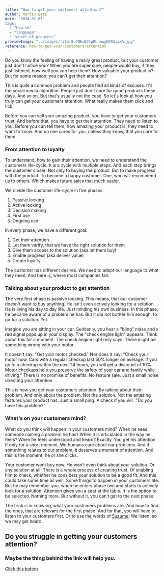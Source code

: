 ```yaml
---
title: "How to get your customers attention?"
author: Martin Betz
date: "2024-02-07"
tags:
  - "how-to"
  - "language"
  - "wheel-of-progress"
previewImage: "../images/file-8u7NExDQCpRLhewgHQ9diaXA.jpg"
reference: how-to-get-your-customers-attention
---
```


Do you know the feeling of having a really great product, but your customer just don't notice you? When you are super sure, people would buy, if they just listened, how well you can help them? How valuable your product is? But for some reason, you can't get their attention?

This is quite a common problem and people find all kinds of excuses. It's the social media algorithm. People just don't care for good products these days. And so on. But that's usually not the case. So let's look at how you truly can get your customers attention. What really makes them click and tick.

Before you can sell your amazing product, you have to get your customers trust. And before that, you have to get their attention. They need to listen to you. Before you can tell them, how amazing your product is, they need to want to know. And no one cares for you, unless they know, that you care for them.

### From attention to loyalty

To understand, how to gain their attention, we need to understand the customers life-cycle. It is a cycle with multiple steps. And each step brings the customer closer. Not only to buying the product. But to make progress with the product. To become a happy customer. One, who will recommend us to others. Which makes future sales that much easier.

We divide the customer life-cycle in five phases:

1. Passive looking
2. Active looking
3. Decision making
4. First use
5. Ongoing use

In every phase, we have a different goal:

1. Get their attention
2. Let them verify, that we have the right solution for them
3. Give them access to the solution (aka let them buy)
4. Enable progress (aka deliver value)
5. Create loyalty

The customer has different desires. We need to adopt our language to what they need. And here is, where most companies fail.

### Talking about your product to get attention

The very first phase is passive looking. This means, that our customer doesn't want to buy anything. He isn't even actively looking for a solution. He is living his day to day life. Just minding his own business. In this phase, he became aware of a problem he has. But it did not bother him enough, to go for a solution. Yet.

Imagine you are sitting in your car. Suddenly, you hear a "bling" noise and a red signal pops up in your display. The "check engine light" appears. Think about this for a moment. The check engine light only says: There might be something wrong with your motor.

It doesn't say: "Get your motor checked." Nor does it say: "Check your motor now. Cars with a regular checkup last 50% longer on average. If you go to a checkup within the next 24 hours, you will get a discount of 10%. Motor checkups help you preserve the safety of your car and family while driving." There is no promise of benefits. No feature sale. Just a small noise directing your attention.

This is how you get your customers attention. By talking about their problem. And only about the problem. Not the solution. Not the amazing features your product has. Just a small ping. A check if you will. "Do you have this problem?" 

### What's on your customers mind?

What do you think will happen in your customers mind? When he sees someone naming a problem he has? When it is articulated in the way he feels? When he feels understood and heard? Exactly. You get his attention. If only for a short moment. We humans care about our problems. And if something relates to our problem, it deserves a moment of attention. And this is the moment, he or she clicks.

Your customer wont buy now. He won't even think about your solution. Or any solution at all. There is a whole process of creating trust. Of enabling him to check, whether he considers your solution to be a good fit. And this could take some time as well. Some things to happen in your customers life. But he may remember you, when he enters phase two and starts to actively look for a solution. Attention gives you a seat at the table. It is the option to be selected. Nothing more. But without it, you can't get to the next phase.

The trick is in knowing, what your customers problems are. And how to find the ones, that are relevant for the first phase. And for that, you will have to listen to your customers first. Or to use the words of [Suzume](https://youtu.be/5pTcio2hTSw?si=rK6rdhq8LGNFPVug): We listen, so we may get heard.



## Do you struggle in getting your customers attention?

### Maybe the thing behind the link will help you.

[Click this button](/services/mastering-jobs-to-be-done-online-workshop/)
